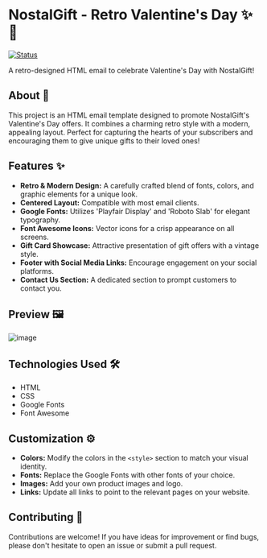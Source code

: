 # NostalGift - Retro Valentine's Day ✨🎁

[![Status](https://img.shields.io/badge/status-in%20development-yellow)](https://github.com/Viktor59000/nostalgift-retro-valentines)

A retro-designed HTML email to celebrate Valentine's Day with NostalGift!

## About 💌

This project is an HTML email template designed to promote NostalGift's Valentine's Day offers. It combines a charming retro style with a modern, appealing layout. Perfect for capturing the hearts of your subscribers and encouraging them to give unique gifts to their loved ones!

## Features ✨

*   **Retro & Modern Design:** A carefully crafted blend of fonts, colors, and graphic elements for a unique look.
*   **Centered Layout:** Compatible with most email clients.
*   **Google Fonts:** Utilizes 'Playfair Display' and 'Roboto Slab' for elegant typography.
*   **Font Awesome Icons:** Vector icons for a crisp appearance on all screens.
*   **Gift Card Showcase:** Attractive presentation of gift offers with a vintage style.
*   **Footer with Social Media Links:** Encourage engagement on your social platforms.
*   **Contact Us Section:** A dedicated section to prompt customers to contact you.

## Preview 🖼️

![image](https://github.com/user-attachments/assets/442f2b96-1353-4f2f-8c16-552a224c82a7)

## Technologies Used 🛠️

*   HTML
*   CSS
*   Google Fonts
*   Font Awesome

## Customization ⚙️

*   **Colors:** Modify the colors in the `<style>` section to match your visual identity.
*   **Fonts:** Replace the Google Fonts with other fonts of your choice.
*   **Images:** Add your own product images and logo.
*   **Links:** Update all links to point to the relevant pages on your website.

## Contributing 🤝

Contributions are welcome! If you have ideas for improvement or find bugs, please don't hesitate to open an issue or submit a pull request.
